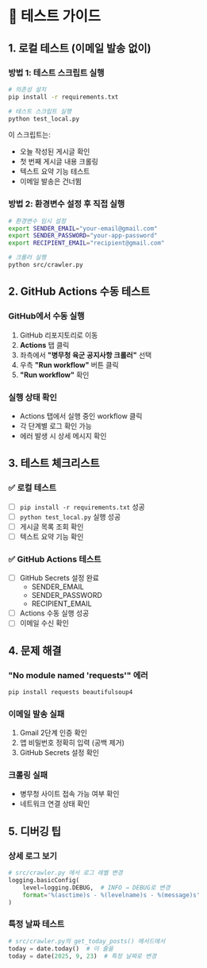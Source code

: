 # 🧪 테스트 가이드

## 1. 로컬 테스트 (이메일 발송 없이)

### 방법 1: 테스트 스크립트 실행
```bash
# 의존성 설치
pip install -r requirements.txt

# 테스트 스크립트 실행
python test_local.py
```

이 스크립트는:
- 오늘 작성된 게시글 확인
- 첫 번째 게시글 내용 크롤링
- 텍스트 요약 기능 테스트
- 이메일 발송은 건너뜀

### 방법 2: 환경변수 설정 후 직접 실행
```bash
# 환경변수 임시 설정
export SENDER_EMAIL="your-email@gmail.com"
export SENDER_PASSWORD="your-app-password"
export RECIPIENT_EMAIL="recipient@gmail.com"

# 크롤러 실행
python src/crawler.py
```

## 2. GitHub Actions 수동 테스트

### GitHub에서 수동 실행
1. GitHub 리포지토리로 이동
2. **Actions** 탭 클릭
3. 좌측에서 **"병무청 육군 공지사항 크롤러"** 선택
4. 우측 **"Run workflow"** 버튼 클릭
5. **"Run workflow"** 확인

### 실행 상태 확인
- Actions 탭에서 실행 중인 workflow 클릭
- 각 단계별 로그 확인 가능
- 에러 발생 시 상세 메시지 확인

## 3. 테스트 체크리스트

### ✅ 로컬 테스트
- [ ] `pip install -r requirements.txt` 성공
- [ ] `python test_local.py` 실행 성공
- [ ] 게시글 목록 조회 확인
- [ ] 텍스트 요약 기능 확인

### ✅ GitHub Actions 테스트
- [ ] GitHub Secrets 설정 완료
  - SENDER_EMAIL
  - SENDER_PASSWORD
  - RECIPIENT_EMAIL
- [ ] Actions 수동 실행 성공
- [ ] 이메일 수신 확인

## 4. 문제 해결

### "No module named 'requests'" 에러
```bash
pip install requests beautifulsoup4
```

### 이메일 발송 실패
1. Gmail 2단계 인증 확인
2. 앱 비밀번호 정확히 입력 (공백 제거)
3. GitHub Secrets 설정 확인

### 크롤링 실패
- 병무청 사이트 접속 가능 여부 확인
- 네트워크 연결 상태 확인

## 5. 디버깅 팁

### 상세 로그 보기
```python
# src/crawler.py 에서 로그 레벨 변경
logging.basicConfig(
    level=logging.DEBUG,  # INFO → DEBUG로 변경
    format='%(asctime)s - %(levelname)s - %(message)s'
)
```

### 특정 날짜 테스트
```python
# src/crawler.py의 get_today_posts() 메서드에서
today = date.today()  # 이 줄을
today = date(2025, 9, 23)  # 특정 날짜로 변경
```